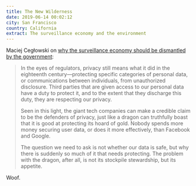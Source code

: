 ```yaml
---
title: The New Wilderness
date: 2019-06-14 00:02:12
city: San Francisco
country: California
extract: The surveillance economy and the environment 
---
```


Maciej Cegłowski on [why the surveillance economy should be dismantled by the government](http://idlewords.com/2019/06/the_new_wilderness.htm):

> In the eyes of regulators, privacy still means what it did in the eighteenth century—protecting specific categories of personal data, or communications between individuals, from unauthorized disclosure. Third parties that are given access to our personal data have a duty to protect it, and to the extent that they discharge this duty, they are respecting our privacy.
>
> Seen in this light, the giant tech companies can make a credible claim to be the defenders of privacy, just like a dragon can truthfully boast that it is good at protecting its hoard of gold. Nobody spends more money securing user data, or does it more effectively, than Facebook and Google.
>
> The question we need to ask is not whether our data is safe, but why there is suddenly so much of it that needs protecting. The problem with the dragon, after all, is not its stockpile stewardship, but its appetite.

Woof.
